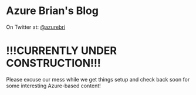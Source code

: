 # Azure Brian's Blog
On Twitter at: [@azurebri](https://twitter.com/AzureBri)





# !!!CURRENTLY UNDER CONSTRUCTION!!!  

Please excuse our mess while we get things setup and check back soon for some interesting Azure-based content!
